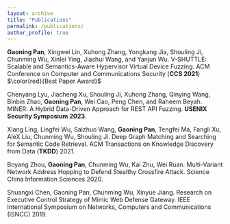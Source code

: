 ```yaml
---
layout: archive
title: "Publications"
permalink: /publications/
author_profile: true
---
```


**Gaoning Pan**, Xingwei Lin, Xuhong Zhang, Yongkang Jia, Shouling Ji, Chunming Wu, Xinlei Ying, Jiashui Wang, and Yanjun Wu. 
V-SHUTTLE: Scalable and Semantics-Aware Hypervisor Virtual Device Fuzzing. 
ACM Conference on Computer and Communications Security (**CCS 2021**)  $\color{red}{Best Paper Award}$


Chenyang Lyu, Jiacheng Xu, Shouling Ji, Xuhong Zhang, Qinying Wang, Binbin Zhao, **Gaoning Pan**, Wei Cao, Peng Chen, and Raheem Beyah. 
MINER: A Hybrid Data-Driven Approach for REST API Fuzzing. 
**USENIX Security Symposium 2023**.

Xiang Ling, Lingfei Wu, Saizhuo Wang, **Gaoning Pan**, Tengfei Ma, Fangli Xu, AleX Liu, Chunming Wu, Shouling Ji. 
Deep Graph Matching and Searching for Semantic Code Retrieval. 
ACM Transactions on Knowledge Discovery from Data (**TKDD**) 2021.

Boyang Zhou, **Gaoning Pan**, Chunming Wu, Kai Zhu, Wei Ruan. 
Multi-Variant Network Address Hopping to Defend Stealthy Crossfire Attack. 
Science China Information Sciences 2020.

Shuangxi Chen, Gaoning Pan, Chunming Wu, Xinyue Jiang. 
Research on Executive Control Strategy of Mimic Web Defense Gateway. 
IEEE International Symposium on Networks, Computers and Communications (ISNCC) 2019. 
